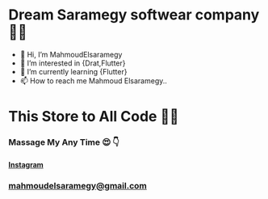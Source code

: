 # Dream Saramegy softwear company🤔🤩
- 👋 Hi, I’m MahmoudElsaramegy
- 👀 I’m interested in {Drat,Flutter}
- 🌱 I’m currently learning {Flutter}
- 📫 How to reach me Mahmoud Elsaramegy.. 
# This Store to All Code 👨‍💻
### Massage My Any Time 😍 👇
#### [Instagram](https://www.instagram.com/3lsaramegy) 
### mahmoudelsaramegy@gmail.com
<!---
- 👋 Hi, I’m MahmoudElsaramegy
- 👀 I’m interested in {Drat,Flutter}
- 🌱 I’m currently learning {Flutter}
- 📫 How to reach me Mahmoud Elsaramegy.. 

<!---
3lsaramegy/3lsaramegy is a ✨ special ✨ repository because its `README.md` (this file) appears on your GitHub profile.
You can click the Preview link to take a look at your changes.
_______________________________________________________________
# HI im Mahmoud Elsaramegy 😊😊🤨 
 ## Cell My Any Time😍 [facebook](https://www.facebook.com/3lsaramegyx500/)  


## I can Do👇👇
### any code  By Python 😎
### Some codes By C++ {}; 😎🤑
## 👀 I’m interested in {C++,python,Drat} 🤴🤴
## 👨‍🏫👨‍🏫 I’m currently learning {C++,Dart} 😅

* I Study
    * FLUTTER 😍
    * C++    🤯🤯
    * Dart  😮🤔😮
# Thank You To Visit My 😍🥰😘
--->
